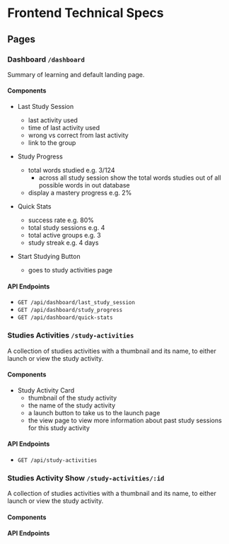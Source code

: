 # Frontend Technical Specs

## Pages

### Dashboard `/dashboard`
Summary of learning and default landing page.

#### Components
- Last Study Session
    - last activity used
    - time of last activity used
    - wrong vs correct from last activity
    - link to the group

- Study Progress
    - total words studied e.g. 3/124
        - across all study session show the total words studies out of all possible words in out database
    - display a mastery progress e.g. 2%

- Quick Stats
    - success rate e.g. 80%
    - total study sessions e.g. 4
    - total active groups e.g. 3
    - study streak e.g. 4 days

- Start Studying Button
    - goes to study activities page

#### API Endpoints
- `GET /api/dashboard/last_study_session`
- `GET /api/dashboard/study_progress`
- `GET /api/dashboard/quick-stats`


### Studies Activities `/study-activities`
A collection of studies activities with a thumbnail and its name, to either launch or view the study activity.

#### Components
- Study Activity Card
    - thumbnail of the study activity
    - the name of the study activity
    - a launch button to take us to the launch page
    - the view page to view more information about past study sessions for this study activity

#### API Endpoints
- `GET /api/study-activities`


### Studies Activity Show `/study-activities/:id`
A collection of studies activities with a thumbnail and its name, to either launch or view the study activity.

#### Components
#### API Endpoints
